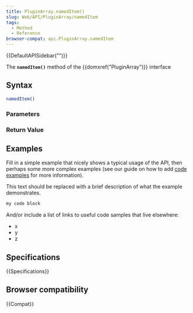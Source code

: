```yaml
---
title: PluginArray.namedItem()
slug: Web/API/PluginArray/namedItem
tags:
  - Method
  - Reference
browser-compat: api.PluginArray.namedItem
---
```

{{DefaultAPISidebar("")}}

The **`namedItem()`** method of the {{domxref("PluginArray")}} interface 

## Syntax

```js
namedItem()
```

### Parameters



### Return Value



## Examples

Fill in a simple example that nicely shows a typical usage of the API, then perhaps some more complex examples (see our guide on how to add [code examples](/en-US/docs/MDN/Contribute/Structures/Code_examples) for more information).

This text should be replaced with a brief description of what the example demonstrates.

```js
my code block
```

And/or include a list of links to useful code samples that live elsewhere:

*   x
*   y
*   z

## Specifications

{{Specifications}}

## Browser compatibility

{{Compat}}

